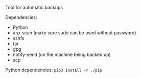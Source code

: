 Tool for automatic backups

Dependencies:
- Python
- arp-scan (make sure sudo can be used without password)
- sshfs
- tar
- gpg
- notify-send (on the machine being backed up)
- scp

Python dependencies:
`pip3 install -r ./pip`